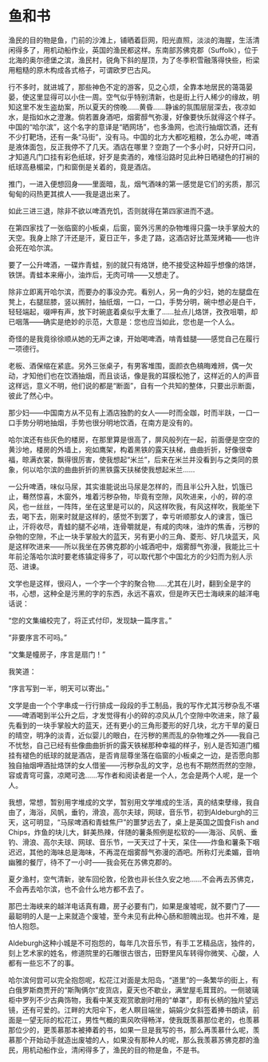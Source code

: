    

# 鱼和书

渔民的目的物是鱼，门前的沙滩上，铺晒着巨网，阳光直照，淡淡的海腥，生活清闲得多了，用机动船作业，英国的渔民都这样。东南部苏佛克郡（Suffolk），位于北海的奥尔德堡之滨，渔民村，锐角下斜的屋顶，为了冬季积雪融落得快些，桁梁用粗糙的原木构成各式格子，可谓欧罗巴古风。

行不多时，就进城了，那些神色不定的游客，见之心烦，全靠本地居民的蔼蔼晏晏，使这里显得可以小住一周。空气似乎特别清新，也是街上行人稀少的缘故，明知这里不发生盗劫案，所以夏天的傍晚……黄昏……静谧的氛围层层深去，夜凉如水，是指如水之澄澈。倘若置身酒吧，烟雾醇气弥漫，好像要快乐就得这个样子。中国的“哈尔滨”，这个名字的意译是“晒网场”，也多渔网，也流行抽烟饮酒，还有不少打靶场，还有一条“马街”，没有马。中国的北方大都吃粗粮，怎么办呢，啤酒是液体面包，反正我停不了几天。酒店在哪里？空跑了一个多小时，只好开口问，才知道凡门口挂有彩色纸球，好歹是卖酒的，难怪沿路时见此种日晒褪色的打裥的纸球高悬楣梁，门和窗倒是关着的，竟是酒店。

推门，一进入便想回身——里面暗，乱，烟气酒味的第一感觉是它们的劣质，那沉甸甸的闷热更其摈人——我是退出来了。

如此三进三退，除非不欲以啤酒充饥，否则就得在第四家进而不退。

在第四家找了一张临窗的小板桌，后窗，窗外污黑的杂物堆得只露一块手掌般大的天空。我身上除了汗还是汗，夏日正午，多走了路，这酒店好比蒸笼烤箱——也许会死在哈尔滨。

要了一公升啤酒，一碟炸青蛙，别的就只有烙饼，绝不接受这种超乎想像的烙饼，铁饼。青蛙本来瘠小，油炸后，无肉可啃——又想走了。

除非立即离开哈尔滨，而要办的事没办完。看别人，另一角的少妇，她的左腿盘在凳上，右腿屈膝，竖以搁肘，抽纸烟，一口，一口，手势分明，碗中想必是白干，轻轻端起，啜呷有声，放下时碗底着桌似乎太重了……扯点儿烙饼，孜孜咀嚼，却已咽落——确实是绝妙的示范，大意是：您也应当如此，您也是一个人么。

奇怪的是我竟徐徐顺从她的无声之谏，开始喝啤酒，啃青蛙腿——感觉自己在履行一项德行。

老板、酒保缩在紧底。另外三张桌子，有男客堆围，面颜衣色槁晦难辨，偶一欠动，才知他们也在饮酒抽烟，而且谈话，像是我的耳膜松弛了，这样近的人的声音这样远，意义不明，他们说的都是“断面”，自有一个共知的整体，只要出示断面，彼此了然心中。

那少妇——中国南方从不见有上酒店独酌的女人——时而全跏，时而半趺，一口一口手势分明地抽烟，手势也很分明地饮酒，在南方是没有的。

哈尔滨还有些灰色的楼房，在那里算是很高了，屏风般列在一起，前面便是空空的黄沙地，楼房的外墙上，宛如鹰架，构着黑铁的露天扶梯，曲曲折折，好像很幸福，晾满衣裳，飘得很厉害，使我想起“米兰”，后来在米兰并没看到与之类同的景象，何以哈尔滨的曲曲折折的黑铁露天扶梯使我想起米兰……

一公升啤酒，味似马尿，其实谁能说出马尿是怎样的，而且半公升入肚，饥饿已止，蓦然惊喜，木窗外，堆着污秽杂物，毕竟有空隙，风吹进来，小的，碎的凉风，也一丝丝，一阵阵，坐在这里是可以的，风这样吹我，有风这样吹，我能坐下去，喝下去，刚来时就是这样的，感觉不到罢了，幸亏听顺那女人的谏言，饿已止，汗将收尽，青蛙的腿不必啃，连骨嚼就是，有咸的肉味，油炸的焦香，污秽的杂物的空隙，不止一块手掌般大的蓝天，另有更小的三角、菱形、好几块蓝天，风是这样吹进来——所以我坐在苏佛克郡的小城酒吧中，烟雾醇气弥漫，我能比三十年前沦落哈尔滨时要老练镇定得多了，可以取代那个中国北方的少妇而为别人示范、进谏。

文学也是这样，很闷人，一个字一个字的聚合物……尤其在儿时，翻到全是字的书，心想，这种全是污黑的字的东西，永远不喜欢，但是昨天巴士海峡来的越洋电话说：

“您的文集编校完了，将正式付印，发现缺一篇序言。”

“非要序言不可吗。”

“文集是幢房子，序言是扇门！”

我笑道：

“序言写到一半，明天可以寄出。”

文学是由一个个字串成一行行排成一段段的手工制品，我的写作尤其污秽杂乱不堪——啤酒喝到半公升之后，才发觉得有小的碎的凉风从几个空隙中吹进来，除了最先看到的一块手掌般大的蓝天，还有更小的三角形菱形的好几块，北方干旱的夏日的晴空，明净的淡青，近似婴儿的眼白，在污秽的黑而乱的杂物堆之外——我自己不忧愁，自己已经有些像曲曲折折的露天铁梯那种幸福的样子，别人是否知道门楣挂有褪色的纸球的就是酒店，是否肯屈尊坐落在临窗的小板桌之一边，是否愿向那独自抽烟呷酒扯烙饼的女人借鉴——污秽杂乱的文字，总也有不期然而然的空隙，容或青穹可露，凉飔可逸……写作者和阅读者是一个人，怎会是两个人呢，是一个人。

我想，常想，暂别用字堆成的文学，暂别用文学堆成的生活，真的结束孽缘，我自由了，海浴，风帆，垂钓，滑浪，高尔夫球，网球，音乐节，初到Aldeburgh的三天，这可明显，“马尿啤酒和青蛙焦尸”的噩梦远去了，桌上是英国之国食Fish and Chips，炸鱼的块儿大，鲜美热辣，伴随的薯条照例是松软的——海浴、风帆、垂钓、滑浪、高尔夫球、网球、音乐节，一天天过了十天，呆住——炸鱼和薯条下咽迟迟，其他的海味总是海味，不再混在烟雾醇气弥漫的酒吧。所称灯光柔媚，音响幽雅的餐厅，待不了一小时——我会死在苏佛克郡的。

夏夕渔村，空气清新，驶车回伦敦，伦敦也非长住久安之地……不会再去苏佛克，不会再去哈尔滨，也不会什么地方都不去了。

那巴士海峡来的越洋电话真有趣，房子必要有门，如果是废墟呢，就不要门了——最聪明的人是一上来就造个废墟，至今未见有此种心肠和胆魄出现。也并不难，是怕人抱怨。

Aldeburgh这种小城是不可抱怨的，每年几次音乐节，有手工艺精品店，独件的，刻上艺术家的姓名，修道院里的石雕很古很古，田野里风车转得你微笑、心酸，人都有一些忘不了的事。

哈尔滨何尝可以完全抱怨呢，松花江对面是太阳岛，“道里”的一条繁华的街上，有白俄罗斯商贾开的“斯陶俩尔”皮货店，夏天也不歇业，满堂屋毛茸茸的。一侧玻璃柜中罗列不少古典饰物，我看中某支观赏歌剧时用的“单罩”，即有长柄的独片望远镜，还有可爱的。江畔的大阳伞下，老人瞑目端坐，娟娟少女斜签着捧书朗读，前面是一望无际的松花江，男性气概的熏风吹得畅洋，使我既羡慕那位老的，也羡慕那位少的，更羡慕那本被捧着的书，如果一旦是我写的书，那么再羡慕什么呢，羡慕那个开始动手就造出废墟的人，如果没有那种人的呢，那么我羡慕苏佛克郡的渔民，用机动船作业，清闲得多了，渔民的目的物是鱼，不是书。